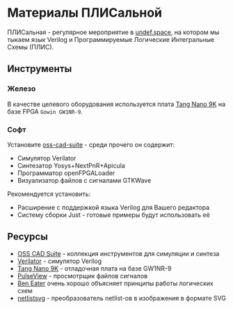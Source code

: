 # Материалы ПЛИСальной
ПЛИСальная - регулярное мероприятие в [undef.space](https://undef.club), на
котором мы тыкаем язык Verilog и Программируемые Логические Интегральные Схемы
(ПЛИС).

## Инструменты

### Железо
В качестве целевого оборудования используется плата 
[Tang Nano 9K](https://wiki.sipeed.com/hardware/en/tang/Tang-Nano-9K/Nano-9K.html)
на базе FPGA `Gowin GW1NR-9`.

### Софт
Установите [oss-cad-suite](https://github.com/YosysHQ/oss-cad-suite-build) -
среди прочего он содержит:
  - Симулятор Verilator
  - Синтезатор Yosys+NextPnR+Apicula
  - Программатор openFPGALoader
  - Визуализатор файлов с сигналами GTKWave

Рекомендуется установить:
  - Расширение с поддержкой языка Verilog для Вашего редактора
  - Систему сборки Just - готовые примеры будут использовать её

## Ресурсы
  - [OSS CAD Suite](https://github.com/YosysHQ/oss-cad-suite-build) - коллекция
    инструментов для симуляции и синтеза
  - [Verilator](https://verilator.org/) - симулятор Verilog
  - [Tang Nano 9K](https://wiki.sipeed.com/hardware/en/tang/Tang-Nano-9K/Nano-9K.html) -
    отладочная плата на базе GW1NR-9
  - [PulseView](https://sigrok.org/wiki/PulseView) - просмотрщик файлов сигналов
  - [Ben Eater](https://www.youtube.com/@BenEater) очень хорошо объясняет
    принципы работы логических схем
  - [netlistsvg](https://github.com/nturley/netlistsvg) - преобразователь
    netlist-ов в изображения в формате SVG
